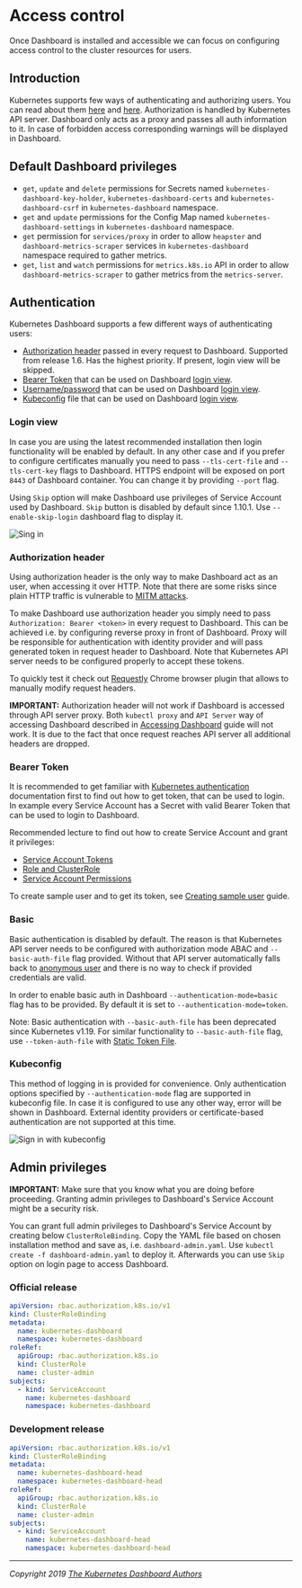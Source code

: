 # Access control

Once Dashboard is installed and accessible we can focus on configuring access control to the cluster resources for users.

## Introduction

Kubernetes supports few ways of authenticating and authorizing users.
You can read about them [here](https://kubernetes.io/docs/reference/access-authn-authz/authentication/) and
[here](https://kubernetes.io/docs/reference/access-authn-authz/authorization/). Authorization is handled by Kubernetes API server.
Dashboard only acts as a proxy and passes all auth information to it. In case of forbidden access corresponding warnings will be displayed in Dashboard.

## Default Dashboard privileges

* `get`, `update` and `delete` permissions for Secrets named `kubernetes-dashboard-key-holder`, `kubernetes-dashboard-certs` and `kubernetes-dashboard-csrf` in `kubernetes-dashboard` namespace.
* `get` and `update` permissions for the Config Map named `kubernetes-dashboard-settings` in `kubernetes-dashboard` namespace.
* `get` permission for `services/proxy` in order to allow `heapster` and `dashboard-metrics-scraper` services in `kubernetes-dashboard` namespace required to gather metrics.
* `get`, `list` and `watch` permissions for `metrics.k8s.io` API in order to allow `dashboard-metrics-scraper` to gather metrics from the `metrics-server`.

## Authentication

Kubernetes Dashboard supports a few different ways of authenticating users:

* [Authorization header](#authorization-header) passed in every request to Dashboard. Supported from release 1.6. Has the highest priority. If present, login view will be skipped.
* [Bearer Token](#bearer-token) that can be used on Dashboard [login view](#login-view).
* [Username/password](#basic) that can be used on Dashboard [login view](#login-view).
* [Kubeconfig](#kubeconfig) file that can be used on Dashboard [login view](#login-view).

### Login view

In case you are using the latest recommended installation then login functionality will be enabled by default. In any other case and if you prefer to configure certificates manually you need to pass `--tls-cert-file` and `--tls-cert-key` flags to Dashboard. HTTPS endpoint will be exposed on port `8443` of Dashboard container. You can change it by providing `--port` flag.

Using `Skip` option will make Dashboard use privileges of Service Account used by Dashboard. `Skip` button is disabled by default since 1.10.1. Use `--enable-skip-login` dashboard flag to display it.

![Sing in](../../images/signin.png)

### Authorization header

Using authorization header is the only way to make Dashboard act as an user, when accessing it over HTTP. Note that there are some risks since plain HTTP traffic is vulnerable to [MITM attacks](https://en.wikipedia.org/wiki/Man-in-the-middle_attack).

To make Dashboard use authorization header you simply need to pass `Authorization: Bearer <token>` in every request to Dashboard. This can be achieved i.e. by configuring reverse proxy in front of Dashboard. Proxy will be responsible for authentication with identity provider and will pass generated token in request header to Dashboard. Note that Kubernetes API server needs to be configured properly to accept these tokens.

To quickly test it check out [Requestly](https://chrome.google.com/webstore/detail/requestly-redirect-url-mo/mdnleldcmiljblolnjhpnblkcekpdkpa) Chrome browser plugin that allows to manually modify request headers.

**IMPORTANT:** Authorization header will not work if Dashboard is accessed through API server proxy. Both `kubectl proxy` and `API Server` way of accessing Dashboard described in [Accessing Dashboard](../accessing-dashboard/README.md) guide will not work. It is due to the fact that once request reaches API server all additional headers are dropped.

### Bearer Token

It is recommended to get familiar with [Kubernetes authentication](https://kubernetes.io/docs/reference/access-authn-authz/authentication/) documentation first to find out how to get token, that can be used to login. In example every Service Account has a Secret with valid Bearer Token that can be used to login to Dashboard.

Recommended lecture to find out how to create Service Account and grant it privileges:

* [Service Account Tokens](https://kubernetes.io/docs/reference/access-authn-authz/authentication/#service-account-tokens)
* [Role and ClusterRole](https://kubernetes.io/docs/reference/access-authn-authz/rbac/#role-and-clusterrole)
* [Service Account Permissions](https://kubernetes.io/docs/reference/access-authn-authz/rbac/#service-account-permissions)

To create sample user and to get its token, see [Creating sample user](./creating-sample-user.md) guide.

### Basic
Basic authentication is disabled by default. The reason is that Kubernetes API server needs to be configured with authorization mode ABAC and `--basic-auth-file` flag provided. Without that API server automatically falls back to [anonymous user](https://kubernetes.io/docs/reference/access-authn-authz/authentication/#anonymous-requests) and there is no way to check if provided credentials are valid.

In order to enable basic auth in Dashboard `--authentication-mode=basic` flag has to be provided. By default it is set to `--authentication-mode=token`.

Note: Basic authentication with `--basic-auth-file` has been deprecated since Kubernetes v1.19. For similar functionality to `--basic-auth-file` flag, use `--token-auth-file`  with [Static Token File](https://kubernetes.io/docs/reference/access-authn-authz/authentication/#static-token-file).

### Kubeconfig

This method of logging in is provided for convenience. Only authentication options specified by `--authentication-mode` flag are supported in kubeconfig file. In case it is configured to use any other way, error will be shown in Dashboard. External identity providers or certificate-based authentication are not supported at this time.

![Sign in with kubeconfig](../../images/signin-with-kubeconfig.png)

## Admin privileges

**IMPORTANT:** Make sure that you know what you are doing before proceeding. Granting admin privileges to Dashboard's Service Account might be a security risk.

You can grant full admin privileges to Dashboard's Service Account by creating below `ClusterRoleBinding`. Copy the YAML file based on chosen installation method and save as, i.e. `dashboard-admin.yaml`. Use `kubectl create -f dashboard-admin.yaml` to deploy it. Afterwards you can use `Skip` option on login page to access Dashboard.

### Official release

```yaml
apiVersion: rbac.authorization.k8s.io/v1
kind: ClusterRoleBinding
metadata:
  name: kubernetes-dashboard
  namespace: kubernetes-dashboard
roleRef:
  apiGroup: rbac.authorization.k8s.io
  kind: ClusterRole
  name: cluster-admin
subjects:
  - kind: ServiceAccount
    name: kubernetes-dashboard
    namespace: kubernetes-dashboard
```

### Development release

```yaml
apiVersion: rbac.authorization.k8s.io/v1
kind: ClusterRoleBinding
metadata:
  name: kubernetes-dashboard-head
  namespace: kubernetes-dashboard-head
roleRef:
  apiGroup: rbac.authorization.k8s.io
  kind: ClusterRole
  name: cluster-admin
subjects:
  - kind: ServiceAccount
    name: kubernetes-dashboard-head
    namespace: kubernetes-dashboard-head
```

----
_Copyright 2019 [The Kubernetes Dashboard Authors](https://github.com/CAPS-Cloud/dashboard/graphs/contributors)_
